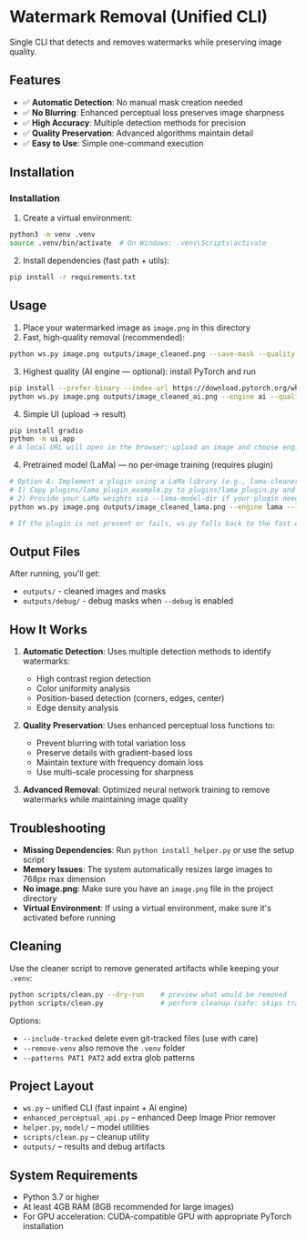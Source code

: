 # Watermark Removal (Unified CLI)

Single CLI that detects and removes watermarks while preserving image quality.

## Features

- ✅ **Automatic Detection**: No manual mask creation needed
- ✅ **No Blurring**: Enhanced perceptual loss preserves image sharpness  
- ✅ **High Accuracy**: Multiple detection methods for precision
- ✅ **Quality Preservation**: Advanced algorithms maintain detail
- ✅ **Easy to Use**: Simple one-command execution

## Installation

### Installation

1. Create a virtual environment:
```bash
python3 -m venv .venv
source .venv/bin/activate  # On Windows: .venv\Scripts\activate
```

2. Install dependencies (fast path + utils):
```bash
pip install -r requirements.txt
```

## Usage

1. Place your watermarked image as `image.png` in this directory
2. Fast, high‑quality removal (recommended):
```bash
python ws.py image.png outputs/image_cleaned.png --save-mask --quality high --radius 2 --method telea --feather 12 --debug --debug-dir outputs/debug
```

3. Highest quality (AI engine — optional): install PyTorch and run
```bash
pip install --prefer-binary --index-url https://download.pytorch.org/whl/cpu torch torchvision torchaudio
python ws.py image.png outputs/image_cleaned_ai.png --engine ai --quality balanced --save-mask --debug --debug-dir outputs/debug
```

4. Simple UI (upload → result)
```bash
pip install gradio
python -m ui.app
# A local URL will open in the browser; upload an image and choose engine
```

4. Pretrained model (LaMa) — no per‑image training (requires plugin)
```bash
# Option A: Implement a plugin using a LaMa library (e.g., lama-cleaner or saicinpainting)
# 1) Copy plugins/lama_plugin_example.py to plugins/lama_plugin.py and implement `inpaint`
# 2) Provide your LaMa weights via --lama-model-dir if your plugin needs it
python ws.py image.png outputs/image_cleaned_lama.png --engine lama --lama-model-dir pretrained/lama --save-mask --debug --debug-dir outputs/debug

# If the plugin is not present or fails, ws.py falls back to the fast engine automatically.
```

## Output Files

After running, you'll get:
- `outputs/` - cleaned images and masks
- `outputs/debug/` - debug masks when `--debug` is enabled

## How It Works

1. **Automatic Detection**: Uses multiple detection methods to identify watermarks:
   - High contrast region detection
   - Color uniformity analysis
   - Position-based detection (corners, edges, center)
   - Edge density analysis

2. **Quality Preservation**: Uses enhanced perceptual loss functions to:
   - Prevent blurring with total variation loss
   - Preserve details with gradient-based loss
   - Maintain texture with frequency domain loss
   - Use multi-scale processing for sharpness

3. **Advanced Removal**: Optimized neural network training to remove watermarks while maintaining image quality

## Troubleshooting

- **Missing Dependencies**: Run `python install_helper.py` or use the setup script
- **Memory Issues**: The system automatically resizes large images to 768px max dimension
- **No image.png**: Make sure you have an `image.png` file in the project directory
- **Virtual Environment**: If using a virtual environment, make sure it's activated before running

## Cleaning

Use the cleaner script to remove generated artifacts while keeping your `.venv`:

```bash
python scripts/clean.py --dry-run    # preview what would be removed
python scripts/clean.py              # perform cleanup (safe: skips tracked files and .venv)
```

Options:
- `--include-tracked` delete even git-tracked files (use with care)
- `--remove-venv` also remove the `.venv` folder
- `--patterns PAT1 PAT2` add extra glob patterns

## Project Layout

- `ws.py` – unified CLI (fast inpaint + AI engine)
- `enhanced_perceptual_api.py` – enhanced Deep Image Prior remover
- `helper.py`, `model/` – model utilities
- `scripts/clean.py` – cleanup utility
- `outputs/` – results and debug artifacts

## System Requirements

- Python 3.7 or higher
- At least 4GB RAM (8GB recommended for large images)
- For GPU acceleration: CUDA-compatible GPU with appropriate PyTorch installation
